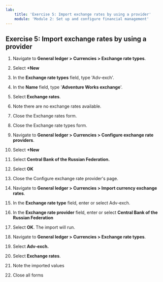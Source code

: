 ```yaml
---
lab:
    title: 'Exercise 5: Import exchange rates by using a provider'
    module: 'Module 2: Set up and configure financial management'
---
```



## Exercise 5: Import exchange rates by using a provider



1. Navigate to **General ledger &gt; Currencies &gt; Exchange rate types**.

2. Select **+New**

3. In the **Exchange rate types** field, type 'Adv-exch'.

4. In the **Name** field, type '**Adventure Works exchange**'.

5. Select **Exchange rates**.

6. Note there are no exchange rates available.

7. Close the Exchange rates form.

8. Close the Exchange rate types form.

9. Navigate to **General ledger &gt; Currencies &gt; Configure exchange rate providers**.

10. Select **+New**

11. Select **Central Bank of the Russian Federation.**

12. Select **OK**

13. Close the Configure exchange rate provider's page.

14. Navigate to **General ledger &gt; Currencies &gt; Import currency exchange rates**.

15. In the **Exchange rate type** field, enter or select Adv-exch.

16. In the **Exchange rate provider** field, enter or select **Central Bank of the Russian Federation**

17. Select **OK**. The import will run.

18. Navigate to **General ledger &gt; Currencies &gt; Exchange rate types**.

19. Select **Adv-exch.**

20. Select **Exchange rates**.

21. Note the imported values

22. Close all forms



